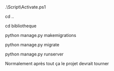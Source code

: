 .\Script\Activate.ps1

cd ..

cd bibliotheque

python manage.py makemigrations

python manage.py migrate

python manage.py runserver


Normalement après tout ça le projet devrait tourner 


